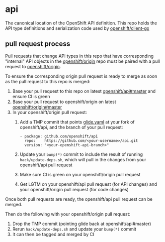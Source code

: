 # api
The canonical location of the OpenShift API definition.  This repo holds the API type definitions and serialization code used by [openshift/client-go](https://github.com/openshift/client-go)

## pull request process

Pull requests that change API types in this repo that have corresponding "internal" API objects in the
[openshift/origin](https://github.com/openshift/origin) repo must be paired with a pull request to
[openshift/origin](https://github.com/openshift/origin).

To ensure the corresponding origin pull request is ready to merge as soon as the pull request to this repo is merged:
1. Base your pull request to this repo on latest [openshift/api#master](https://github.com/openshift/api/commits/master) and ensure CI is green
2. Base your pull request to openshift/origin on latest [openshift/origin#master](https://github.com/openshift/origin/commits/master)
3. In your openshift/origin pull request:
   1. Add a TMP commit that points [glide.yaml](https://github.com/openshift/origin/blob/master/glide.yaml#L39-L41) at your fork of openshift/api, and the branch of your pull request:

      ```
      - package: github.com/openshift/api
        repo:    https://github.com/<your-username>/api.git
        version: "<your-openshift-api-branch>"
      ```

    2. Update your `bump(*)` commit to include the result of running `hack/update-deps.sh`, which will pull in the changes from your openshift/api pull request
    3. Make sure CI is green on your openshift/origin pull request
    4. Get LGTM on your openshift/api pull request (for API changes) and your openshift/origin pull request (for code changes)

Once both pull requests are ready, the openshift/api pull request can be merged.

Then do the following with your openshift/origin pull request:
1. Drop the TMP commit (pointing glide back at openshift/api#master)
2. Rerun `hack/update-deps.sh` and update your `bump(*)` commit
3. It can then be tagged and merged by CI
